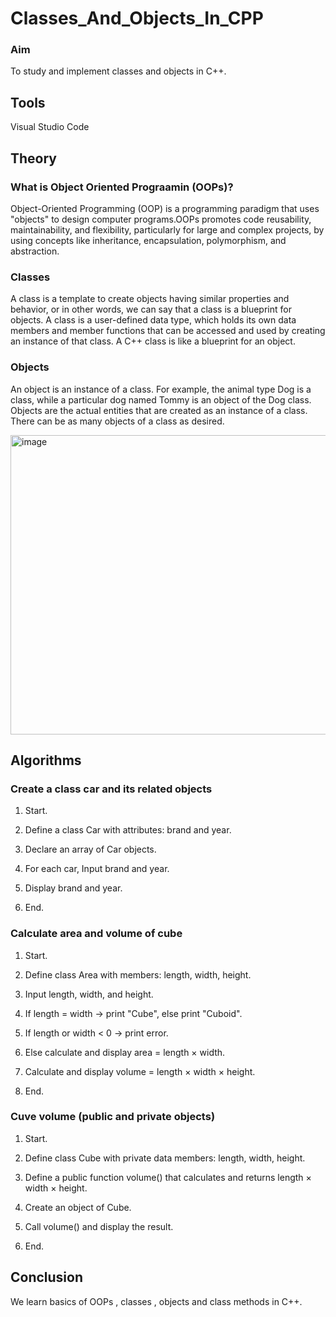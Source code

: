 # Classes_And_Objects_In_CPP
### Aim
To study and implement classes and objects in C++.
## Tools 
Visual Studio Code
## Theory
### What is Object Oriented Prograamin (OOPs)?
Object-Oriented Programming (OOP) is a programming paradigm that uses "objects" to design computer programs.OOPs promotes code reusability, maintainability, and flexibility, particularly for large and complex projects, by using concepts like inheritance, encapsulation, polymorphism, and abstraction. 
### Classes
A class is a template to create objects having similar properties and behavior, or in other words, we can say that a class is a blueprint for objects.
A class is a user-defined data type, which holds its own data members and member functions that can be accessed and used by creating an instance of that class. A C++ class is like a blueprint for an object.
### Objects
An object is an instance of a class. For example, the animal type Dog is a class, while a particular dog named Tommy is an object of the Dog class.
Objects are the actual entities that are created as an instance of a class. There can be as many objects of a class as desired.

<img width="1050" height="479" alt="image" src="https://github.com/user-attachments/assets/14b5c841-2503-4d68-9f86-38eafe56c20e" />

## Algorithms
### Create a class car and its related objects
1. Start.

2. Define a class Car with attributes: brand and year.

3. Declare an array of Car objects.

4. For each car, Input brand and year.

5. Display brand and year.

6. End.
### Calculate area and volume of cube
1. Start.

2. Define class Area with members: length, width, height.

3. Input length, width, and height.

4. If length = width → print "Cube", else print "Cuboid".

5. If length or width < 0 → print error.

6. Else calculate and display area = length × width.

7. Calculate and display volume = length × width × height.

8. End.
### Cuve volume (public and private objects)
1. Start.

2. Define class Cube with private data members: length, width, height.

3. Define a public function volume() that calculates and returns length × width × height.

4. Create an object of Cube.

5. Call volume() and display the result.

6. End.
## Conclusion 
We learn basics of OOPs , classes , objects and class methods in C++.
